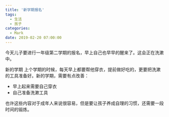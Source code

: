 ```yaml
---
title: '新学期报名'
tags:
  - 生活
  - 孩子
categories:
  - Mark
date: 2019-02-20 07:00:00
---
```


今天儿子要进行一年级第二学期的报名，早上自己也早早的醒来了。这会正在洗漱中。

新的学期
上个学期的时候，每天早上都要帮他穿衣，提前做好吃的，更要把洗漱的工具准备好。新的学期，需要有点改善：
- 早上起来需要自己穿衣
- 自己准备洗漱工具

也许这些内容对于成年人来说很容易，但是要让孩子养成自理的习惯，还需要一段时间的锻炼。

